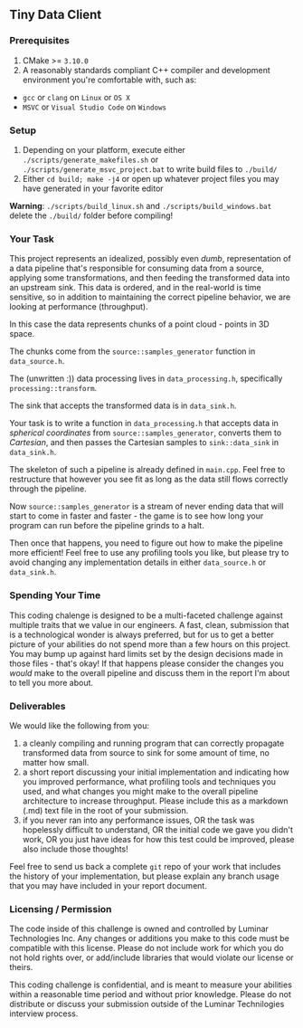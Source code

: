 ## Tiny Data Client

### Prerequisites

1. CMake >= `3.10.0`
2. A reasonably standards compliant C++ compiler and development environment you're comfortable with, such as:
  * `gcc` or `clang` on `Linux` or `OS X`
  * `MSVC` or `Visual Studio Code` on `Windows`
  
### Setup

1. Depending on your platform, execute either `./scripts/generate_makefiles.sh` or `./scripts/generate_msvc_project.bat` to write build files to `./build/`
2. Either `cd build; make -j4` or open up whatever project files you may have generated in your favorite editor

**Warning**: `./scripts/build_linux.sh` and `./scripts/build_windows.bat` delete the `./build/` folder before compiling!

### Your Task

This project represents an idealized, possibly even *dumb*, representation of a data pipeline that's responsible for consuming data from a source, applying some transformations, and then feeding the transformed data into an upstream sink.  This data is ordered, and in the real-world is time sensitive, so in addition to maintaining the correct pipeline behavior, we are looking at performance (throughput).

In this case the data represents chunks of a point cloud - points in 3D space.
  
The chunks come from the `source::samples_generator` function in `data_source.h`.

The (unwritten :)) data processing lives in `data_processing.h`, specifically `processing::transform`.

The sink that accepts the transformed data is in `data_sink.h`.

Your task is to write a function in `data_processing.h` that accepts data in *spherical coordinates* from `source::samples_generator`, converts them to *Cartesian*, and then passes the Cartesian samples to `sink::data_sink` in `data_sink.h`.

The skeleton of such a pipeline is already defined in `main.cpp`. Feel free to restructure that however you see fit as long as the data still flows correctly through the pipeline.

Now `source::samples_generator` is a stream of never ending data that will start to come in faster and faster - the game is to see how long your program can run before the pipeline grinds to a halt.

Then once that happens, you need to figure out how to make the pipeline more efficient! Feel free to use any profiling tools you like, but please try to avoid changing any implementation details in either `data_source.h` or `data_sink.h`.

### Spending Your Time

This coding chalenge is designed to be a multi-faceted challenge against multiple traits that we value in our engineers.  A fast, clean, submission that is a technological wonder is always preferred, but for us to get a better picture of your abilities do not spend more than a few hours on this project.  You may bump up against hard limits set by the design decisions made in those files - that's okay! If that happens please consider the changes you *would* make to the overall pipeline and discuss them in the report I'm about to tell you more about.

### Deliverables

We would like the following from you:

1. a cleanly compiling and running program that can correctly propagate transformed data from source to sink for some amount of time, no matter how small.
2. a short report discussing your initial implementation and indicating how you improved performance, what profiling tools and techniques you used, and what changes you might make to the overall pipeline architecture to increase throughput.  Please include this as a markdown (.md) text file in the root of your submission.
3. if you never ran into any performance issues, OR the task was hopelessly difficult to understand, OR the initial code we gave you didn't work, OR you just have ideas for how this test could be improved, please also include those thoughts!

Feel free to send us back a complete `git` repo of your work that includes the history of your implementation, but please explain any branch usage that you may have included in your report document.

### Licensing / Permission

The code inside of this challenge is owned and controlled by Luminar Technologies Inc.  Any changes or additions you make to this code must be compatible with this license.  Please do not include work for which you do not hold rights over, or add/include libraries that would violate our license or theirs.

This coding challenge is confidential, and is meant to measure your abilities within a reasonable time period and without prior knowledge.  Please do not distribute or discuss your submission outside of the Luminar Technilogies interview process.
